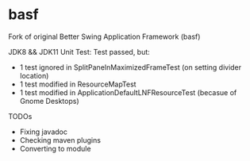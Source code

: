 # basf
Fork of original Better Swing Application Framework (basf)


JDK8 && JDK11 Unit Test: 
Test passed, but:
* 1 test ignored in SplitPaneInMaximizedFrameTest (on setting divider location)
* 1 test modified in ResourceMapTest 
* 1 test modified in ApplicationDefaultLNFResourceTest (becasue of Gnome Desktops)

TODOs
* Fixing javadoc
* Checking maven plugins
* Converting to module


